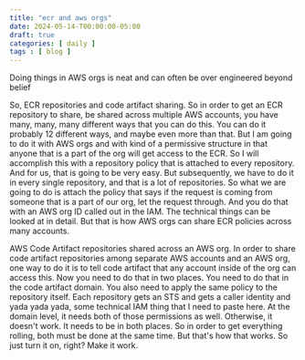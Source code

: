 ```yaml
---
title: "ecr and aws orgs"
date: 2024-05-14-T00:00:00-05:00
draft: true
categories: [ daily ]
tags : [ blog ]
---
```

Doing things in AWS orgs is neat and can often be over engineered beyond belief

So, ECR repositories and code artifact sharing. So in order to get an ECR repository to share, be shared across multiple AWS accounts, you have many, many, many different ways that you can do this. You can do it probably 12 different ways, and maybe even more than that. But I am going to do it with AWS orgs and with kind of a permissive structure in that anyone that is a part of the org will get access to the ECR. So I will accomplish this with a repository policy that is attached to every repository. And for us, that is going to be very easy. But subsequently, we have to do it in every single repository, and that is a lot of repositories. So what we are going to do is attach the policy that says if the request is coming from someone that is a part of our org, let the request through. And you do that with an AWS org ID called out in the IAM. The technical things can be looked at in detail. But that is how AWS orgs can share ECR policies across many accounts.

AWS Code Artifact repositories shared across an AWS org. In order to share code artifact repositories among separate AWS accounts and an AWS org, one way to do it is to tell code artifact that any account inside of the org can access this. Now you need to do that in two places. You need to do that in the code artifact domain. You also need to apply the same policy to the repository itself. Each repository gets an STS and gets a caller identity and yada yada yada, some technical IAM thing that I need to paste here. At the domain level, it needs both of those permissions as well. Otherwise, it doesn't work. It needs to be in both places. So in order to get everything rolling, both must be done at the same time. But that's how that works. So just turn it on, right? Make it work.
